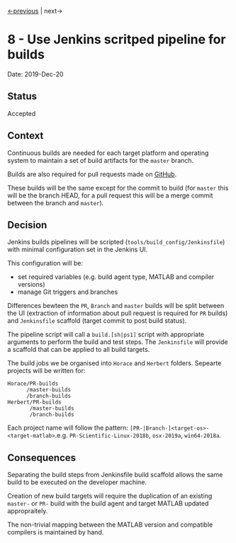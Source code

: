 [<-previous](0007-use-herbert-as-library-dependency.md) | next->

# 8 - Use Jenkins scritped pipeline for builds

Date: 2019-Dec-20

## Status

Accepted

## Context

Continuous builds are needed for each target platform and operating system to maintain a set of build artifacts for the `master` branch.

Builds are also required for pull requests made on [GitHub](https://github.com/pace-neutrons).

These builds will be the same except for the commit to build (for `master` this will be the branch HEAD, for a pull request this will be a merge commit between the branch and `master`).

## Decision

Jenkins builds pipelines will be scripted (`tools/build_config/Jenkinsfile`) with minimal configuration set in the Jenkins UI.

This configuration will be:

- set required variables (e.g. build agent type, MATLAB and compiler versions)
- manage Git triggers and branches

Differences bewteen the `PR`, `Branch` and `master` builds will be split between the UI (extraction of information about pull request is required for `PR` builds) and `Jenkinsfile` scaffold (target commit to post build status).

The pipeline script will call a `build.[sh|ps1]` script with appropriate arguments to perform the build and test steps. The `Jenkinsfile` will provide a scaffold that can be applied to all build targets.

The build jobs we be organised into `Horace` and `Herbert` folders. Sepearte projects will be written for:

```
Horace/PR-builds
      /master-builds
      /branch-builds
Herbert/PR-builds
       /master-builds
       /branch-builds
```

Each project name will follow the pattern: `[PR-|Branch-]<target-os>-<target-matlab>`.e.g. `PR-Scientific-Linux-2018b`, `osx-2019a`, `win64-2018a`.

## Consequences

Separating the build steps from Jenkinsfile build scaffold allows the same build to be executed on the developer machine.

Creation of new build targets will require the duplication of an existing `master-` or `PR-` build with the build agent and target MATLAB updated appropraitely.

The non-trivial mapping between the MATLAB version and compatible compilers is maintained by hand.